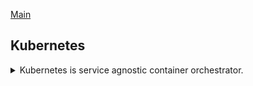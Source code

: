 <!--
ignore these words in spell check for this file
// cSpell:ignore Kubernetes kube kubelet kubectl Cloudfoundry Mazos bretfister httpenv katakoda Minikube microk8s nodeport kubeadm CRDS netshoot
-->

[Main](README.md)

## Kubernetes

<details>
<summary>
Kubernetes is service agnostic container orchestrator.
</summary>

### The What And Why of Kubernetes

<details>
<summary>
The origins of Kubernetes and its benefits.
</summary>

a container orchestrator makes many servers act like one. Kubernetes was released in 2012 by google, it's a set of APIs that run on top of docker (or other container runtime), that do management.
It provides api/cli to manage containers, similar to swarm, which is called "kube control", most cloud vendor provide Kubernetes as a service, and others cat make their own "distributions" of Kubernetes with additional tools.

as we recall from the [swarm lecture](//todo: make link), there are benefits for orchestration, and many projects are moving towards it. it's not mandatory, but very useful.
a rough estimate for the benefit of orchestration is the number of servers/apps and the change rate. orchestration makes managing change easy, especially when things scale.

some platforms for orchestrations are swarm, kubernetes, and ECS (only for AWS), Cloudfoundry, Mazos and marathon. kubernetes is hybrid, which means it can run on every cloud service and inside data centers and locally.

the next step is to decide on the distribution for kubernetes, there are many vendors.
One options is to use the raw github upstream kubernetes solution. but vendors can bundle many additional tools, which are required to use kubernetes in the real scenario.

#### Kubernetes Or Swarm

<details>
<summary>
Comparing two orchestration options.
</summary>

Kubernetes and swarm are both container orchestrations tools that solve similar problems.
swarm is easier to start with deployment and management, while kubernetes has more options for control and flexibility, and can solve stuff that swarm can't.

Advantages to Swarm:
- Comes with docker, a single vendor solution. runs wherever docker runs, linux, windows, arm devices, 32-bit, 64-bit, windows server.
- Lightweight, doesn't consume many resources.
- Easiest orchestrator to deploy and run 
- Has the basic, most common and most used features to handle most use cases and issues.
- Out of the box solution with docker.
- Secure by default.
- Easier to troubleshoot.

advantages for Kubernetes:
- Wide support from cloud vendors and and kubernetes distributions. "Kubernetes first support" model.
- Flexibility for many use cases, more edge cases than swarm.
- Trendy, popular, nearly industry standard.
	- "No one ever got fired for buying IBM."

</details>
</details>

### Starting with Kubernetes

<details>
<summary>
Installing kubernetes and running our first pod.
</summary>

#### Kubernetes Architecture Terminology

<details>
<summary>
Commonly used terms and system topology.
</summary>

[Kubernetes Components Overview](https://kubernetes.io/docs/concepts/overview/components/)

- Kubernetes: the whole orchestration system abbreviated as __K8s__ ("k-eights" - the 8 is the eight letters skipped), also __Kube__.
- Kubectl(kube control): the command line tool, configure kubernetes, manage applications on it. 
- Node: single server in the kubernetes cluster
- Kubelet: the kubernetes agent running on the nodes. talks back to the kubernetes master. there is no similar thing in swarm.
- Control Plane:(Master) the set of containers that manage the cluster, similar to swarm managers. includes the API sever, scheduler, controller manager, etcd database.

Function | Swarm | Kubernetes
------|-------|---------
Command line tool (CLI) | docker cli | Kubectl
Node agent | none | kubelet
cluster management | manager nodes | control plane containers ("master")



Raft protocol to maintain consistency.

a master has 
- etcd database,built on top of Raft. 
- API
- Scheduler
- Controller manager to detect differences between the current state and the required state
- Core DNS
- other stuff (networking)

a worker nod has
- Kubelet agent
- Kube-proxy 
- other stuff

Kubernetes Containers Abstractions:

- Pod: basic unit of deployment, pods have containers (one or more running together) on a single node.
- Controllers - control the pods, this is what we use to deploy pods. (like services in swarm). types of controllers
	- Deployment
	- Replica Set
	- Stateful Set
	- Daemon Set
	- Job
	- CronJob
- Service (not service in swarm) - the network endpoint to connect to a pod. a persistent In-point in the cluster
- Namespace - filtered group of object in the cluster, not a security feature, not the same as docker namespaces.

</details>

#### Kubernetes Local Install

<details>
<summary>
setting up kubernetes on a local machine.
</summary>

Kubernetes is a series of containers, CLI's and configurations. there are different installations packages, but we will focus on the easiest one to install for learning purposes.

Docker desktop is probably the easiest think to use, otherwise, we can use Docker toolbox or MicroK8s. we can also use online options such as play-with-k8s and katakoda.

docker desktop is easy to install and manages installations of the correct version of kubernetes, and can help with resources management.
Minikube is another tool to run kubernetes, which has similar syntax to docker, but doesn't have kubectl out of the box.
for linux we can use microK8s. it uses snap for installation (rather than apt or yum). to access kubectl we need to prefix it, but we can alias this in the bash profile file.
```sh
#alias kubectl
alias kubectl=microk8s.kubectl
```

</details>

#### Kubernetes command line - Kubectl

<details>
<summary>
creating deployments, scaling and inspecting objects.
</summary>

in kubernetes, we have more layers of abstractions: pod inside a replicaSet inside a Deployment.

kubectl is still evolving, there are many ways to do the same thing, and stuff is changing all the time. the instructions in the video are pre 2021 era. 

> kubectl run - like running a container
> kubectl create - like docker swarm service create
> kubectl apply - like stack deploy / update, via yaml files.

since then, `kubectl run` was changed to behave more like `docker container run`, so it creates a single pod (not replicaSet). the deployment functionality was moved to `kubectl create deployment`.


we first check that we have kubernetes and that's its running, we have a client and a server versions. if we don't see a server version that means we have a problem.\
we can deploy pods either via the cli command or with yml file. we can use the *get* command to list our pods or our objects. we then do cleanup by deleting the object by name which would remove all of it's sub objects.


```sh
kubectl version
kubectl run my-nginx-name --image nginx
kubectl get pods
kubectl get all
kubectl delete deployment my-nginx-name
```

the updated form is
```sh
kubectl create deployment some-name --image nginx
```
like in swarm, we have the option to scale the number of pods in the replica set. there are shorthand forms to the scale command.

```sh
#still old form, pre 1.18 version
kubectl run my-apache --image httpd
kubectl get all
kubectl scale deploy/my-apache --replicas 2
kubectl scale deployment my-apache --replicas 2
```

1. deployment updated to 2 replicas
2. ReplicaSet controller sets pod count to 2
3. Control plane assigns node to pod
4. Kubelet sees pod is needed, starts container

now we want to inspect our objects

for the logs, we can add flags like  _--follow_ or _--tail 1_, if we want logs from multiple pods,we can use a selector with a label (_-l_ flag). in the real world we should use logging tool
the describe commands also shows events, not just configurations.
```sh
kubectl get pods
kubectl logs deployment/my-apache
kubectl logs -l run=my-apache
#we need pods name
kubectl describe pod/my-apache-XXXXX-XXX 
#all pods
kubectl describe pods
```

if we remove a pod, it will be recreated by the replica set. we start by creating a second terminal, so we can monitor what's happening

the *-w* flag means we "watch" the changes as they happen, we see how the pods are terminated and re-created
```sh
kubectl get pods -w 

#terminal 2
kubectl delete pod/my-apache-XXXXX-XXX 
kubectl get pods
kubectl deployment my-apache
```

kubernetes allows us flexibility, but it's dangerous and we might end up shooting ourselves in the foot.
</details>
</details>

### Expose Kubernetes Ports

<details>
<summary>
Making pods visible to the outside world via services
</summary>

Services and types, what is expose internally and externally

#### Service types

<details>
<summary>
Four service types.
</summary>

exposing containers to the outside world, allow them to receive connections, we use the `kubectl expose` command to create a service for __existing pods__.
a service is a consistent end point for a pod, the common way is by using CoreDNS to resolve services by name.

there are four different types of services:
- ClusterIP (default)
- NodePort
- LoadBalancer
- ExternalName

ClusterIP is only available in the cluster, has it's own dns address, a single, internal virtual IP. pods can reach service on apps port number. like in swarm, when we have an internal ip.
NodePort is for stuff outside the cluster, high port allocated on each node. port is open of every node IP,
the LoadBalancer is more advanced, mostly used on the cloud, an external load balancer, comes from the infrastructure.
ExternalName is less common, its about resolving external names in the DNS. might be used in migration

there is also a kubernetes _ingress_ for http requests.

Creating a ClusterIP Service:

again, we create two terminals, one that watches the pods and one tha does the actual thing. the container itself knows to return the environment variables.
we create the service with the `kubectl expose` command and the port number. this doesn't change the pods actually. it creates a ClusterIP.
this ip is only accessible from within the cluster.
```sh
kubectl get pods -w
#other shell
kubectl create deployment httpenv --image=bretfister/httpenv
kubectl scale deployment/httpenv --replicas =5
kubectl expose deployment/httpenv --port 8888
kubectl get service
```

if we are using a hosting OS, such as docker desktop, we need to create a pod to curl the other service.
(uses the old syntax, we explicitly specify that we want a pod, not a deployment) the generator is the template, this is supposed to look similar to the docker container run command.
the double dash flag -- means that there are no more flags, and that the following is command to run on the pod.
```sh
kubectl run --generator run-pod/v1 tmp-shell --rm -it --image bretfisher/netshoot -- bash
#this will be a new interactive pod container
curl httpenv:8888
#when we exit the shell, the container will be removed
```
if we are on linux and we are running kubernetes locally, we can simply curl it from the shell with the ip address and the port (but not with the service name)
```sh
curl ##.###.##.##:8888
```

Creating a node Port and LoadBalancer service:

continuing with the same set up.
if we want to expose a node port externally, we need to set the type with the _--type_ flag.
now we can see the new service, with the internal and external port. it's reversed from the docker syntax, now it's internal on the left and external on the right.
the services are additive, each level creates the base level, so nodeport creates a clusterIP, and load balancer created a nodePort
docker 
```sh
kubectl get all
kubectl expose deployment/httpenv --port 8888 --name httpenv-np --type NodePort
kubectl get services
#get the external ip, it's in the range of 30000-33... ports.
curl localhost:3#####
```

the docker desktop comes with a load balancer, which allows us. minikube, microk8s and kubeadm don't have a built-in load balancer (in the time of the video)
now we can use the low port address
```sh
kubectl expose deployment/httpenv ---port 8888 --name httpenv-lb --type LoadBalancer
kubectl get services
curl localhost:8888
```

for cleanup, we can delete multiple objects of different types in the same line
```sh
kubectl delete service/httpenv service/httpenv-np
kubectl delete service/httpenv-lb deployment/httpenv
```


</details>

#### Kubernetes Services DNS

<details>
<summary>
FQDN: fully qualified domain name
</summary>

Even though DNS usually works out of the box (when we are inside a container), it's  built-in option into kubernetes.
this is called DNS-Based service discovery, just like what we had in docker or swarms. in kubernetes we can get fully qualified domain names, this works together with namespaces

```sh
kubectl get namespaces
curl <hostname>.<namespace>.svc.cluster.local
```

</details>
</details>

### Kubernetes Management Techniques

<details>
<summary>
Hands on, Practical usage of Kubernetes
</summary>

#### Generators

<details>
<summary>
seeing the default templates for common commands.
</summary>
	
Run, create and expose Generators.
generators are helper templates that activate when we use the `rul`,`create` and `expose` commands of kubectl.
every resource in kubernetes has a specification, this specification is created by the generator for the defaults.

generators are "opinionated defaults", they work for most use cases.

when we run a command, the rest of the options are filled in by the generator template, we can specify which generator version we want to use.
the easiest way to see the specifications is to use the _--dry-run_ flag  together with the output flag _-o yaml_ to show the template.

in the video, we see the api version V1, the kind (deployment), metadata such as labels, replicas, a selector, a template for the replicaSet and the containers.
```sh
kubectl create deployment sample --image nginx --dry-run -o yaml
```

when we create a job, we see different stuff, such as restartPolicy which is set to Never


```sh
kubectl create job test --image nginx --dry-run -o yaml
```
we can also see the template of the `expose` command, it still needs the deployment to exist before, so we need to create it.  we can see the spec is a bit different this time.
```sh
#fails
kubectl expose deployment/test --port 80 --dry-run -o yaml
kubectl create deployment test --image nginx
kubectl expose deployment/test --port 80 --dry-run -o yaml
kubectl delete deployment test
```

however, in the future (post 2017 probably), we won't be using templates that much.

</details>

#### The Future of Kubectl Run

<details>
<summary>
Changes to the run command.
</summary>

the kubectl run command is scheduled to change and be reduced, this should happen in version 1.12-1.15, the idea is to reduce the scope of the run command and make it able to only create pods.
the rest of the functionality would go in `kubectl create` command. this is done to make the `run` command similar to `docker container run`, so it'll be easy to create one-off tasks.
this won't be used in production environments, but has it's uses.

we will see this in the future, it will be a long time until everybody updates this.

lets see what's really created based on the template

base | extra flags | created 
-----|------------|-------------
`kubectl run test --image nginx --dry-run` |  none | deployment created
`kubectl run test --image nginx --port 80 --expose --dry-run` | ports, expose | deployment and service created
`kubectl run test --image nginx --restart OnFailure --dry-run` | restart | batch job created
`kubectl run test --image nginx --restart Never --dry-run` | restart | pod created (future default)
`kubectl run test --image nginx --schedule "*/1 * * * *" --dry-run` | schedule | cron job created

</details>

#### Imperative vs. Declarative

<details>
<summary>
declarative and imperative kubernetes deployment.
</summary>

how to use kubernetes with best practices, basic terms

> Imperative: Focus on _how_ a program operates. /
> Declarative: focus on _what_ a program should accomplish.

example of imperative and declarative styles as they relate to getting a cup of coffee.

kubernetes imperative - the way to start learning any tool. explicit instruction, such as:
`kubectl run`,`kubectl create deployment`,`kubectl update`.
We start in a known state, different commands are required to change the object, and different objects require different commands.
imperative style is easy for humans to understand, but unfortunately, it's hard to automate.

declarative style works with an unknown state but a known end state. the same command does most of the work.
`kubectl apply -f my-resources.yaml`
(small exception for _delete_) 
a yaml can be a single file or split across many files.

the declarative approach works for large and complex situations.
something called _GetOps_ model.

</details>

#### Three Management Approaches

<details>
<summary>
Imperative, Imperative Objects, Declarative Objects
</summary>

so far we have been doing imperative commands: `run`,`expose`, `scale`,`edit`,`create deployment`.
this works well for learning, for a single developer, for playing around.

there is a middle ground between imperative and declarative, this is the __imperative objects__:
`create -f file.yml`, `replace -f file.yml`, `delete...`
this works for small environments, single file per command, all the changes are stored in the files, so we don't lose them, but we still use the human words to describe what we do (create, replace, delete)

the declarative approach uses __declarative objects__
`apply -f file.yml`, `apply -f dir\`,`diff`.
best for production, easier to automate, but harder to understand as humans and hard to predict changes.
this is most similar to swarm stack, where the same command does everything.

the best advice is to avoid mixing the approaches, and to use declarative objects as soon as possible, we combine this with source control so we can always recover our changes.

> Bret's Recommendations:
> - Learn the imperative CLI for easy control of local and test setups
> - Move to `apply -f file.yml` and `apply -f directory\` for production
> - Store yaml in _git_ ,`git commit` each change before you apply.
> - This trains you for later doing _GitOps_ - where git commits are automatically applied to clusters

</details>
	

### Moving To Declarative Kubernetes

<details>
<summary>
Using yaml files to run kubernetes.
</summary>

adopting the `kubectl apply` method, where all the changes are done to the yaml file, like how swarm uses stack deploy.

#### kubectl apply

<details>
<summary>
One command for files, directories and online resources.
</summary>

Kubernetes is un-opinionated. it has many ways to do the same things, like the three approaches from above.

Infrastructures as code, "__GitOps__", fully declarative kubernetes.
The command that we almost exclusively use is `kubectl apply -f <filename>.yml`
We will skip the middleman commands of `kubectl create`,`kubectl replace` and `kubectl edit`, which belong to the imperative objects approach.

quick examples
create/update resources in a file
`kubectl apply -f my_file.yaml`
create/update a whole directory of yaml files
`kubectl apply -f my-yaml/`
create/update from a URL 
`kubectl apply -f https://bret.run/pod/yml`
but be careful, it's really dangerous if we don't know what it is, so we should check if first
unix: `curl -L https://bret.run/pod`
windows power shell: `start https://bret.run/pod.yml`

</details>

#### Kubernetes Configuration YAML

<details>
<summary>
How the configuration file looks
</summary>

the file is more complex than a "docker-compose" format, it has more flexibility, and that comes with a learning curve.
we can also write this in json, but ths industry standard is yaml (which is then converted into json for the machine).

we can a file with many resources or one file per resource. the description of a single resource is called a _manifest_, this can be for a deployment, a job, a secret or something else.

each manifest needs four parts - RootKeys - key-value pairs at the root level.
> - apiVersion
> - kind
> - metadata
> - spec

lets look at the "k8s-yaml" folder, we start by looking at the "pod.yml" file.

this is the simplest thing to create, we can see all the four required root keys.
```yaml
apiVersion: v1
kind: Pod
metadata:
  name: nginx
spec:
  containers:
  - name: nginx
    image: nginx:1.17.3
    ports:
    - containerPort: 80
```
same with the "deployment.yaml" file. the bulk of the data is in the 'spec', the apiVersion is related to the kind.

```yaml
apiVersion: apps/v1
kind: Deployment
metadata:
  name: nginx-deployment
spec:
  selector:
    matchLabels:
      app: nginx
  replicas: 2
  template:
    metadata:
      labels:
        app: nginx
    spec:
      containers:
      - name: nginx
        image: nginx:1.17.3
        ports:
        - containerPort: 80
```

in the final file, "app.yaml", the two resources are combined, so we have two manifests in the same file.
each has the four mandatory root keys. the manifests are separated by three dashes `---`
```yaml
apiVersion: v1
kind: Service
metadata:
  name: app-nginx-service
spec:
  type: NodePort
  ports:
  - port: 80
  selector:
    app: app-nginx
---
apiVersion: apps/v1
kind: Deployment
metadata:
  name: app-nginx-deployment
spec:
  replicas: 3
  selector:
    matchLabels:
      app: app-nginx
  template:
    metadata:
      labels:
        app: app-nginx
    spec:
      containers:
      - name: nginx
        image: nginx:1.17.3
        ports:
        - containerPort: 80
```
there are dozens of resource types, and each has different spec, we can extend resource types with something called __CRDS__. but that's for later.
	
</details>

#### Building Your YAML Files

<details>
<summary>
How to find what possible keys there are for each resource.
</summary>

let's create a yaml from scratch. because kubernetes is always changing, many online resource are becoming outdated very quickly.

if we want a list of the __kind__, we can get it from a cluster. 3rd party tools can add more of those.

we get a list with many resources, but we care about the column __kind__, which is the name we use in the yaml file.
the APIGroup is related to the APIVersions, some resource belong to more than one api group. this usually means old and new api versions.
we can see all the api-versions with a different command
```sh
kubectl api-resources
kubectl api-versions
```
the metadata rootKey must have a name, this is the only required part.

all the real action is in the spec rootKey.

we can see all the keys that each kind support by using the `explain` command, we see the name and the type.
we can drill down with the dot notation to get a reference manual for some stuff. we can drill down even to get a more readable text.
this way we can see what's actually required, without relying on external documentation, which might be outdated.
there is no limit to how much we can drill down.
```sh
kubectl explain pods
kubectl explain services --recursive
kubectl explain services.spec 
kubectl explain services.spec.type
kubectl explain deployment.spec.template.spec.volumes.nfs.server
```
(Note: the version we get from the `explain` command might be incorrect. we should use the `api-versions` command to be sure)

[Kubernetes Documentations](https://kubernetes.io/docs/reference/#api-reference) can also help.

</details>

#### Dry Run and Diffs

<details>
<summary>
seeing if stuff would change, and what would change.
</summary>

in the past, dry-run was client only, but now there is a server option, this will compare what we have and what we send it, and tell us what would happen.

selectors are how an object finds the resources it talks to.

```sh
#traditional, client only, dry run check
kubectl apply -f app.yml --dry-run
```

let's see this in action, this time we will what would have happened if we had run the command for real
we only see if something would have changed  or not, if we wish to know what would have changed, we use the `diff` command.

```sh
kubectl apply -f app.yml #actually create

#modern way, talks to server
kubectl apply -f app.yml --server-dry-run
# check differences
kubectl diff -f app.yml

```
we can change the yaml file and run the `diff` command again and see the changes in diff format.
in the time of the video, these features are beta, but they are likely to change.

</details>

#### Labels and Label Selectors

<details>
<summary>
Label,Label Selectors and Annotations.
</summary>

label go under the metadata section in the yaml.
They are a list of key-value pair for identifying the resource later by selecting, grouping of filtering for it.
it can be anything that describes the objects, we can describe the environment, the tier, the name, the customer, the region.

we can use multiple labels, logical conditions, etc...
```sh
kubectl get pods -l app=nginx #filter
kubectl apply -f my_file.yaml -l app=nginx #only apply on resources with label
```

label selectors.
how do services know which pods to send traffic to? label selectors are "linked"  to labels.
in some versions we can get this validated for matchLabels and labels in the yaml file.

swarm has something similar, but it's done in the background and we can't really customize it directly.

selectors also use "taints and toleration" to control node placements, which are like an inverse

annotations are for more complex data, like configurations for stuff that talks back to kubernetes.

final cleanup
```sh
kubectl get all
kubectl delete <resource type>/<resource name>
```

</details>

</details>

</details>

[Main](README.md)